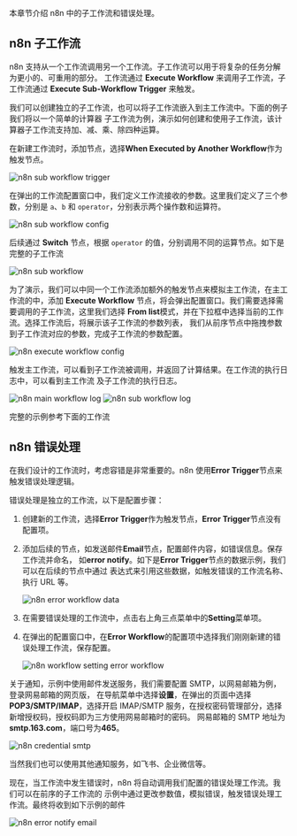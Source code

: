 本章节介绍 n8n 中的子工作流和错误处理。

## n8n 子工作流

n8n 支持从一个工作流调用另一个工作流。子工作流可以用于将复杂的任务分解为更小的、可重用的部分。
工作流通过 **Execute Workflow** 来调用子工作流，子工作流通过 **Execute Sub-Workflow Trigger** 来触发。

我们可以创建独立的子工作流，也可以将子工作流嵌入到主工作流中。下面的例子我们将以一个简单的计算器
子工作流为例，演示如何创建和使用子工作流，该计算器子工作流支持加、减、乘、除四种运算。

在新建工作流时，添加节点，选择**When Executed by Another Workflow**作为触发节点。

![n8n sub workflow trigger](images/n8n-sub-workflow-trigger.png)

在弹出的工作流配置窗口中，我们定义工作流接收的参数。这里我们定义了三个参数，分别是 `a`、`b` 和
`operator`，分别表示两个操作数和运算符。

![n8n sub workflow config](images/n8n-sub-workflow-config.png)

后续通过 **Switch** 节点，根据 `operator` 的值，分别调用不同的运算节点。如下是完整的子工作流

![n8n sub workflow](images/n8n-sub-workflow-sample.png)

为了演示，我们可以中同一个工作流添加额外的触发节点来模拟主工作流，在主工作流的中，添加
**Execute Workflow** 节点，将会弹出配置窗口。我们需要选择需要调用的子工作流，这里我们选择
**From list**模式，并在下拉框中选择当前的工作流。选择工作流后，将展示该子工作流的参数列表，
我们从前序节点中拖拽参数到子工作流对应的参数，完成子工作流的参数配置。

![n8n execute workflow config](images/n8n-execute-workflow-config.png)

触发主工作流，可以看到子工作流被调用，并返回了计算结果。在工作流的执行日志中，可以看到主工作流
及子工作流的执行日志。

![n8n main workflow log](images/n8n-main-workflow-log.png)
![n8n sub workflow log](images/n8n-sub-workflow-log.png)

完整的示例参考下面的工作流

<n8n-workflow src='workflows/c04/n8n_sub_workflow.json' />

## n8n 错误处理

在我们设计的工作流时，考虑容错是非常重要的。n8n 使用**Error Trigger**节点来触发错误处理逻辑。

错误处理是独立的工作流，以下是配置步骤：

1. 创建新的工作流，选择**Error Trigger**作为触发节点，**Error Trigger**节点没有配置项。
2. 添加后续的节点，如发送邮件**Email**节点，配置邮件内容，如错误信息。保存工作流并命名，
   如**error notify**。如下是**Error Trigger**节点的数据示例，我们可以在后续的节点中通过
   表达式来引用这些数据，如触发错误的工作流名称、执行 URL 等。

   ![n8n error workflow data](images/n8n-error-workflow-data.png)

3. 在需要错误处理的工作流中，点击右上角三点菜单中的**Setting**菜单项。
4. 在弹出的配置窗口中，在**Error Workflow**的配置项中选择我们刚刚新建的错误处理工作流，保存配置。

   ![n8n workflow setting error workflow](images/n8n-workflow-setting-error-workflow.png)

关于通知，示例中使用邮件发送服务，我们需要配置 SMTP，以网易邮箱为例，登录网易邮箱的网页版，
在导航菜单中选择**设置**，在弹出的页面中选择**POP3/SMTP/IMAP**，选择开启 IMAP/SMTP
服务，在授权密码管理部分，选择新增授权码，授权码即为三方使用网易邮箱时的密码。
网易邮箱的 SMTP 地址为**smtp.163.com**，端口号为**465**。

![n8n credential smtp](images/n8n-credential-smtp.png)

当然我们也可以使用其他通知服务，如飞书、企业微信等。

现在，当工作流中发生错误时，n8n 将自动调用我们配置的错误处理工作流。我们可以在前序的子工作流的
示例中通过更改参数值，模拟错误，触发错误处理工作流。最终将收到如下示例的邮件

![n8n error notify email](images/n8n-error-notify-email.png)
